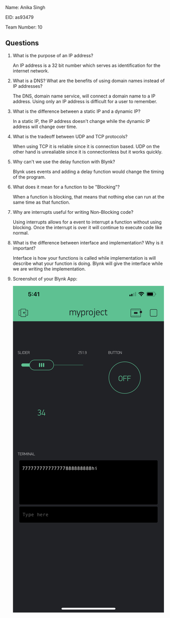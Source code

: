 Name: Anika Singh

EID: as93479

Team Number: 10 

## Questions

1. What is the purpose of an IP address?

    An IP address is a 32 bit number which serves as identification for the internet network.

2. What is a DNS? What are the benefits of using domain names instead of IP addresses?

    The DNS, domain name service, will connect a domain name to a IP address. Using only an IP address is difficult for a user to remember. 

3. What is the difference between a static IP and a dynamic IP?

    In a static IP, the IP address doesn't change while the dynamic IP address will change over time. 

4. What is the tradeoff between UDP and TCP protocols?

    When using TCP it is reliable since it is connection based. UDP on the other hand is unrealiable since it is connectionless but it works quickly.

5. Why can't we use the delay function with Blynk?

    Blynk uses events and adding a delay function would change the timing of the program.

6. What does it mean for a function to be "Blocking"?

    When a function is blocking, that means that nothing else can run at the same time as that function.

7. Why are interrupts useful for writing Non-Blocking code?

    Using interrupts allows for a event to interrupt a function without using blocking. Once the interrupt is over it will continue to execute code like normal.

8. What is the difference between interface and implementation? Why is it important?

   Interface is how your functions is called while implementation is will describe what your function is doing. Blynk will give the interface while we are writing the implementation. 

9. Screenshot of your Blynk App:

    ![your image here->](img/IMG-2021.PNG)
